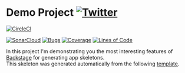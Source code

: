 #  Demo Project [![Twitter](https://img.shields.io/twitter/follow/piotr_minkowski.svg?style=social&logo=twitter&label=Follow%20Me)](https://twitter.com/piotr_minkowski)

[![CircleCI](https://circleci.com/gh/dawncoll/sample-spring-boot-app.svg?style=svg)](https://circleci.com/gh/dawncoll/sample-spring-boot-app)

[![SonarCloud](https://sonarcloud.io/images/project_badges/sonarcloud-black.svg)](https://sonarcloud.io/dashboard?id=dawncoll_sample-spring-boot-app)
[![Bugs](https://sonarcloud.io/api/project_badges/measure?project=dawncoll_sample-spring-boot-app&metric=bugs)](https://sonarcloud.io/dashboard?id=dawncoll_sample-spring-boot-app)
[![Coverage](https://sonarcloud.io/api/project_badges/measure?project=dawncoll_sample-spring-boot-app&metric=coverage)](https://sonarcloud.io/dashboard?id=dawncoll_sample-spring-boot-app)
[![Lines of Code](https://sonarcloud.io/api/project_badges/measure?project=dawncoll_sample-spring-boot-app&metric=ncloc)](https://sonarcloud.io/dashboard?id=dawncoll_sample-spring-boot-app)

In this project I'm demonstrating you the most interesting features of [Backstage](https://backstage.io/) for generating app skeletons. \
This skeleton was generated automatically from the following [template](https://github.com/piomin/backstage-templates/blob/master/templates/spring-boot-basic/template.yaml).
